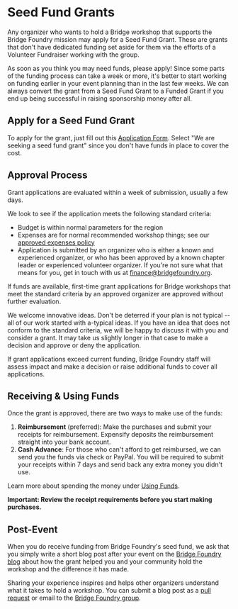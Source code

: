 # Seed Fund Grants
Any organizer who wants to hold a Bridge workshop that supports the Bridge Foundry mission may apply for a Seed Fund Grant. These are grants that don't have dedicated funding set aside for them via the efforts of a Volunteer Fundraiser working with the group. 

As soon as you think you may need funds, please apply! Since some parts of the funding process can take a week or more, it's better to start working on funding earlier in your event planning than in the last few weeks. We can always convert the grant from a Seed Fund Grant to a Funded Grant if you end up being successful in raising sponsorship money after all.

## Apply for a Seed Fund Grant
To apply for the grant, just fill out this [Application Form](https://docs.google.com/forms/d/e/1FAIpQLScyFx1Js_1vIz5ZcPZ6niJ-CMHZyTpbHRMgm1SrZnoI8mnRQg/viewform). Select "We are seeking a seed fund grant" since you don't have funds in place to cover the cost.

## Approval Process
Grant applications are evaluated within a week of submission, usually a few days. 

We look to see if the application meets the following standard criteria:
* Budget is within normal parameters for the region
* Expenses are for normal recommended workshop things; see our [approved expenses policy](https://github.com/bridgefoundry/operations/blob/master/using-funds/approved-expenses-policy.md)
* Application is submitted by an organizer who is either a known and experienced organizer, or who has been approved by a known chapter leader or experienced volunteer organizer. If you're not sure what that means for you, get in touch with us at finance@bridgefoundry.org.

If funds are available, first-time grant applications for Bridge workshops that meet the standard criteria by an approved organizer are approved without further evaluation.

We welcome innovative ideas. Don't be deterred if your plan is not typical -- all of our work started with a-typical ideas. If you have an idea that does not conform to the standard criteria, we will be happy to discuss it with you and consider a grant. It may take us slightly longer in that case to make a decision and approve or deny the application.

If grant applications exceed current funding, Bridge Foundry staff will assess impact and make a decision or raise additional funds to cover all applications.

## Receiving & Using Funds
Once the grant is approved, there are two ways to make use of the funds:
1. **Reimbursement** (preferred): Make the purchases and submit your receipts for reimbursement. Expensify deposits the reimbursement straight into your bank account.
2. **Cash Advance**: For those who can't afford to get reimbursed, we can send you the funds via check or PayPal. You will be required to submit your receipts within 7 days and send back any extra money you didn't use.

Learn more about spending the money under [Using Funds](https://github.com/bridgefoundry/operations/tree/master/using-funds).

**Important: Review the receipt requirements before you start making purchases.**

## Post-Event
When you do receive funding from Bridge Foundry's seed fund, we ask that you simply write a short blog post after your event on the [Bridge Foundry blog](http://bridgefoundry.org/blog.html) about how the grant helped you and your community hold the workshop and the difference it has made.

Sharing your experience inspires and helps other organizers understand what it takes to hold a workshop. You can submit a blog post as a [pull request](https://github.com/bridgefoundry/bridgefoundry.github.io/tree/master/_posts) or email to the [Bridge Foundry group](https://groups.google.com/forum/#!forum/bridgefoundry).
